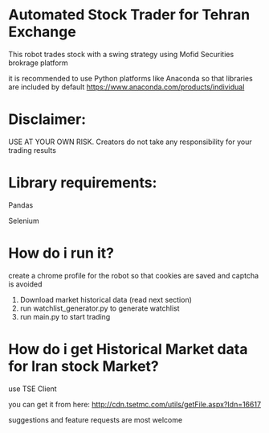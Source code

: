 # Automated Stock Trader for Tehran Exchange
This robot trades stock with a swing strategy using Mofid Securities brokrage platform

it is recommended to use Python platforms like Anaconda so that libraries are included by default
https://www.anaconda.com/products/individual
# Disclaimer: 
USE AT YOUR OWN RISK. Creators do not take any responsibility for your trading results

# Library requirements:
Pandas

Selenium

# How do i run it?
create a chrome profile for the robot so that cookies are saved and captcha is avoided

1. Download market historical data (read next section)
2. run watchlist_generator.py to generate watchlist
3. run main.py to start trading

# How do i get Historical Market data for Iran stock Market?
use TSE Client

you can get it from here:
http://cdn.tsetmc.com/utils/getFile.aspx?Idn=16617



suggestions and feature requests are most welcome
